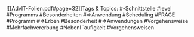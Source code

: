 
![[AdvIT-Folien.pdf#page=32]]Tags & Topics:
   #-Schnittstelle
   #level
   #Programms
   #Besonderheiten
   #⇒Anwendung
   #Scheduling
   #FRAGE
   #Programm
   #⇒Erben
   #Besonderheit
   #⇒Anwendungen
   #Vorgehensweise
   #Mehrfachvererbung
   #Nebenl¨auﬁgkeit
   #Vorgehensweisen